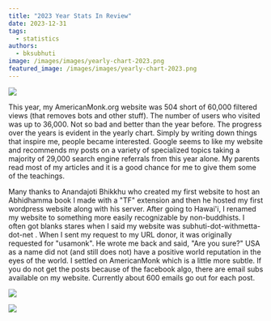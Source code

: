 ```yaml
---
title: "2023 Year Stats In Review"
date: 2023-12-31
tags: 
  - statistics
authors: 
  - bksubhuti
image: /images/images/yearly-chart-2023.png
featured_image: /images/images/yearly-chart-2023.png
---
```


![](/images/yearly-chart-2023-1024x409.png)

This year, my AmericanMonk.org website was 504 short of 60,000 filtered views (that removes bots and other stuff). The number of users who visited was up to 36,000. Not so bad and better than the year before. The progress over the years is evident in the yearly chart. Simply by writing down things that inspire me, people became interested. Google seems to like my website and recommends my posts on a variety of specialized topics taking a majority of 29,000 search engine referrals from this year alone. My parents read most of my articles and it is a good chance for me to give them some of the teachings.

Many thanks to Anandajoti Bhikkhu who created my first website to host an Abhidhamma book I made with a "TF" extension and then he hosted my first wordpress website along with his server. After going to Hawai'i, I renamed my website to something more easily recognizable by non-buddhists. I often got blanks stares when I said my website was subhuti-dot-withmetta-dot-net . When I sent my request to my URL donor, it was originally requested for "usamonk". He wrote me back and said, "Are you sure?" USA as a name did not (and still does not) have a positive world reputation in the eyes of the world. I settled on AmericanMonk which is a little more subtle. If you do not get the posts because of the facebook algo, there are email subs available on my website. Currently about 600 emails go out for each post.

![](/images/2023-year-top-posts-1024x667.png)

![](/images/year2023-referrals.png)